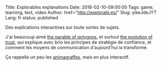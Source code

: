 Title: Explorables explanations
Date: 2018-02-10-09:00:00
Tags: game, learning, text, video
Author: href="http://explorabl.es/"
Slug: yikeJdeJYT
Lang: fr
status: published

Des explications interactives sur toute sortes de sujets.

J'ai beaucoup aimé [the parable of polygons](http://ncase.me/polygons/),
et surtout [the evolution of trust](http://ncase.me/trust/),
qui explique avec brio les principes de stratégie de confiance,
et comment les moyens de communication d'aujourd'hui la transforme.

Ça rappelle un peu les [animagraffes](https://lucas.bourneuf.net/links/hQt4rYBQP3.html),
mais en plus interactif.
